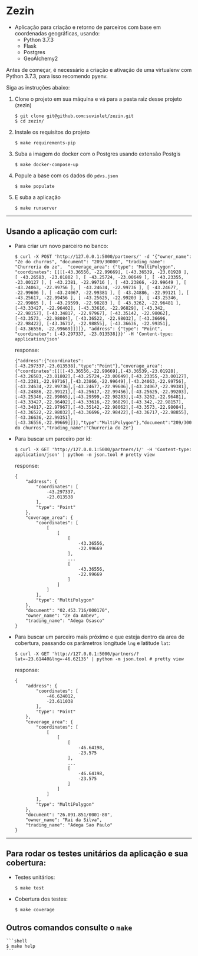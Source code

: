 # Zezin

-  Aplicação para criação e retorno de parceiros com base em coordenadas geográficas, usando:
    - Python 3.7.3
    - Flask
    - Postgres
    - GeoAlchemy2

Antes de começar, é necessário a criação e ativação de uma virtualenv com Python 3.7.3, para isso recomendo pyenv.

Siga as instruções abaixo:


1) Clone o projeto em sua máquina e vá para a pasta raiz desse projeto (zezin)

    ```shell
    $ git clone git@github.com:suviolet/zezin.git
    $ cd zezin/
    ```

2) Instale os requisitos do projeto

    ```shell
    $ make requirements-pip
    ```

3) Suba a imagem do docker com o Postgres usando extensão Postgis

    ```shell
    $ make docker-compose-up
    ```

4) Popule a base com os dados do `pdvs.json`

    ```shell
    $ make populate
    ```

5) E suba a aplicação

    ```shell
    $ make runserver
    ```

***

## Usando a aplicação com curl:

- Para criar um novo parceiro no banco:

    ```shell
    $ curl -X POST 'http://127.0.0.1:5000/partners/' -d '{"owner_name": "Ze do churros", "document": "209/30000", "trading_name": "Churreria do ze",  "coverage_area": {"type": "MultiPolygon", "coordinates": [[[[-43.36556, -22.99669], [-43.36539, -23.01928 ], [ -43.26583, -23.01802 ], [ -43.25724, -23.00649 ], [ -43.23355, -23.00127 ], [ -43.2381, -22.99716 ], [ -43.23866, -22.99649 ], [ -43.24063, -22.99756 ], [ -43.24634, -22.99736 ], [ -43.24677, -22.99606 ], [ -43.24067, -22.99381 ], [ -43.24886, -22.99121 ], [ -43.25617, -22.99456 ], [ -43.25625, -22.99203 ], [ -43.25346, -22.99065 ], [ -43.29599, -22.98283 ], [ -43.3262, -22.96481 ], [-43.33427, -22.96402], [-43.33616, -22.96829], [-43.342, -22.98157], [-43.34817, -22.97967], [-43.35142, -22.98062], [-43.3573, -22.98084], [-43.36522, -22.98032], [-43.36696, -22.98422], [-43.36717, -22.98855], [-43.36636, -22.99351], [-43.36556, -22.99669]]]]}, "address": {"type": "Point", "coordinates": [-43.297337, -23.013538]}}' -H 'Content-type: application/json'
    ```

    response:
    ```
    {"address":{"coordinates":[-43.297337,-23.013538],"type":"Point"},"coverage_area":{"coordinates":[[[[-43.36556,-22.99669],[-43.36539,-23.01928],[-43.26583,-23.01802],[-43.25724,-23.00649],[-43.23355,-23.00127],[-43.2381,-22.99716],[-43.23866,-22.99649],[-43.24063,-22.99756],[-43.24634,-22.99736],[-43.24677,-22.99606],[-43.24067,-22.99381],[-43.24886,-22.99121],[-43.25617,-22.99456],[-43.25625,-22.99203],[-43.25346,-22.99065],[-43.29599,-22.98283],[-43.3262,-22.96481],[-43.33427,-22.96402],[-43.33616,-22.96829],[-43.342,-22.98157],[-43.34817,-22.97967],[-43.35142,-22.98062],[-43.3573,-22.98084],[-43.36522,-22.98032],[-43.36696,-22.98422],[-43.36717,-22.98855],[-43.36636,-22.99351],[-43.36556,-22.99669]]]],"type":"MultiPolygon"},"document":"209/30000","owner_name":"Ze do churros","trading_name":"Churreria do Ze"}
    ```

- Para buscar um parceiro por id:

    ```shell
    $ curl -X GET 'http://127.0.0.1:5000/partners/1/' -H 'Content-type: application/json' | python -m json.tool # pretty view
    ```

    response:
    ```
    {
        "address": {
            "coordinates": [
                -43.297337,
                -23.013538
            ],
            "type": "Point"
        },
        "coverage_area": {
            "coordinates": [
                [
                    [
                        [
                            -43.36556,
                            -22.99669
                        ],
                        ...
                        [
                            -43.36556,
                            -22.99669
                        ]
                    ]
                ]
            ],
            "type": "MultiPolygon"
        },
        "document": "02.453.716/000170",
        "owner_name": "Ze da Ambev",
        "trading_name": "Adega Osasco"
    }
    ```

- Para buscar um parceiro mais próximo e que esteja dentro da area de cobertura, passando os parâmetros longitude `lng` e latitude `lat`:

    ```shell
    $ curl -X GET 'http://127.0.0.1:5000/partners/?lat=-23.61440&lng=-46.62135' | python -m json.tool # pretty view
    ```

    response:
    ```
    {
        "address": {
            "coordinates": [
                -46.624012,
                -23.611038
            ],
            "type": "Point"
        },
        "coverage_area": {
            "coordinates": [
                [
                    [
                        [
                            -46.64198,
                            -23.575
                        ],
                        ...
                        [
                            -46.64198,
                            -23.575
                        ]
                    ]
                ]
            ],
            "type": "MultiPolygon"
        },
        "document": "26.091.851/0001-80",
        "owner_name": "Rai da Silva",
        "trading_name": "Adega Sao Paulo"
    }
    ```

***

## Para rodar os testes unitários da aplicação e sua cobertura:
- Testes unitários:

    ```shell
    $ make test
    ```

- Cobertura dos testes:

    ```shell
    $ make coverage
    ```

## Outros comandos consulte o `make`

    ```shell
    $ make help
    ```
